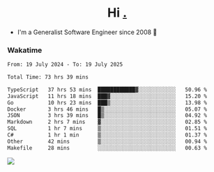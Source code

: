 <h1 align="center">Hi <a href="https://www.hackerrank.com/erasmosaraujo">.</a></h1>
 
- I'm a Generalist Software Engineer  since 2008 🚀
<!--  
<p align="left">
  <a href="https://github.com/erasmosoares/github-readme-stats">
    <img
      align="center"
      src="https://github-readme-stats.vercel.app/api/top-langs/?username=erasmosoares&theme=radical&layout=compact"
    />
  </a>
  <a href="https://github.com/erasmosoares/github-readme-stats">
    [![Harlok's WakaTime stats](https://github-readme-stats.vercel.app/api/wakatime?username=ffflabs)](https://github.com/anuraghazra/github-readme-stats)
  </a>
</p>

<!--
 ### Repo 
 
<p align="left">
 <a href="https://github.com/erasmosoares/github-readme-stats">
    <img
      align="center"
      height="165"
      src="https://github-readme-stats.vercel.app/api/pin?username=erasmosoares&repo=sample-node&title_color=fff&icon_color=f9f9f9&text_color=9f9f9f&bg_color=151515"
    />
  </a>
  <a href="https://github.com/erasmosoares/github-readme-stats">
    <img
      align="center"
      height="165"
      src="https://github-readme-stats.vercel.app/api/pin?username=erasmosoares&repo=sample-node&title_color=fff&icon_color=f9f9f9&text_color=9f9f9f&bg_color=151515"
    />
  </a>
</p>
-->

 ### Wakatime 

<!--START_SECTION:waka-->

```txt
From: 19 July 2024 - To: 19 July 2025

Total Time: 73 hrs 39 mins

TypeScript   37 hrs 53 mins  ████████████▓░░░░░░░░░░░░   50.96 %
JavaScript   11 hrs 18 mins  ███▓░░░░░░░░░░░░░░░░░░░░░   15.20 %
Go           10 hrs 23 mins  ███▒░░░░░░░░░░░░░░░░░░░░░   13.98 %
Docker       3 hrs 46 mins   █▒░░░░░░░░░░░░░░░░░░░░░░░   05.07 %
JSON         3 hrs 39 mins   █▒░░░░░░░░░░░░░░░░░░░░░░░   04.92 %
Markdown     2 hrs 7 mins    ▓░░░░░░░░░░░░░░░░░░░░░░░░   02.85 %
SQL          1 hr 7 mins     ▒░░░░░░░░░░░░░░░░░░░░░░░░   01.51 %
C#           1 hr 1 min      ▒░░░░░░░░░░░░░░░░░░░░░░░░   01.37 %
Other        42 mins         ▒░░░░░░░░░░░░░░░░░░░░░░░░   00.94 %
Makefile     28 mins         ░░░░░░░░░░░░░░░░░░░░░░░░░   00.63 %
```

<!--END_SECTION:waka-->

![](https://komarev.com/ghpvc/?username=erasmosoares&color=brightgreen)
